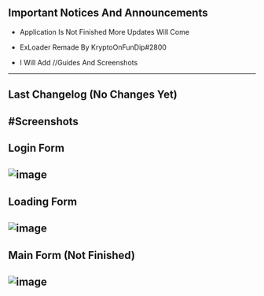 Important Notices And Announcements
------------------------------------------------------------------------------------------------------------
- Application Is Not Finished More Updates Will Come

- ExLoader Remade By KryptoOnFunDip#2800

- I Will Add //Guides And Screenshots

-------------------------------------------------------------------------------------------------------------
Last Changelog (No Changes Yet)
-------------------------------------------------------------------------------------------------------------
#Screenshots
-------------------------------------------------------------------------------------------------------------
Login Form
-------------------------------------------------------------------------------------------------------------
![image](https://user-images.githubusercontent.com/83477843/143782139-4acd3c44-4855-47bc-bb28-7caefe199212.png)
-------------------------------------------------------------------------------------------------------------
Loading Form
-------------------------------------------------------------------------------------------------------------
![image](https://user-images.githubusercontent.com/83477843/143782167-8414924d-906b-4b12-b240-4af295e3e94f.png)
-------------------------------------------------------------------------------------------------------------
Main Form (Not Finished)
-------------------------------------------------------------------------------------------------------------
![image](https://user-images.githubusercontent.com/83477843/143782181-a38dfe6e-b90f-4fc7-be87-76c1da37a863.png)
-------------------------------------------------------------------------------------------------------------
